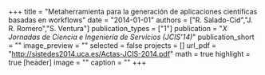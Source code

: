 +++
title = "Metaherramienta para la generación de aplicaciones científicas basadas en workflows"
date = "2014-01-01"
authors = ["R. Salado-Cid","J. R. Romero","S. Ventura"]
publication_types = ["1"]
publication = "_X Jornadas de Ciencia e Ingeniería de Servicios (JCIS'14)_"
publication_short = ""
image_preview = ""
selected = false
projects = []
url_pdf = "http://sistedes2014.uca.es/Actas-JCIS-2014.pdf"
math = true
highlight = true
[header]
image = ""
caption = ""
+++

